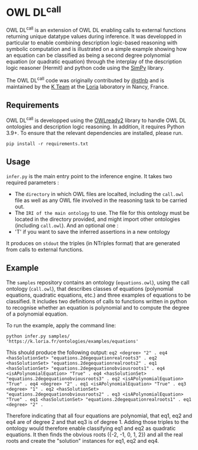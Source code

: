 # OWL DL<sup>call</sup>

$\text{OWL~DL}^{\text{call}}$ is an extension of OWL DL enabling calls to external functions returning unique datatype values during inference. It was developped in particular to enable combining description logic-based reasoning with symbolic computation and is illustrated on a simple example showing how an equation can be classified as being a second degree polynomial equation (or quadratic equation) through the interplay of the description logic reasoner (Hermit) and python code using the [SimPy](https://www.sympy.org/) library.

The $\text{OWL~DL}^{\text{call}}$ code was originally contributed by [@stlnb](https://github.com/stlnb/) and is maintained by the [K Team](https://k.loria.fr) at the [Loria](https://www.loria.fr) laboratory in Nancy, France. 

## Requirements

$\text{OWL~DL}^{\text{call}}$ is developped using the [OWLready2]([url](https://owlready2.readthedocs.io/en/v0.42/)) library to handle OWL DL ontologies and description logic reasoning. In addition, it requires Python 3.9+. To ensure that the relevant dependencies are installed, please run.

``
pip install -r requirements.txt
``

## Usage

`infer.py` is the main entry point to the inference engine. It takes two required parameters :
 - The `directory` in which OWL files are localted, including the `call.owl` file as well as any OWL file involved in the reasoning task to be carried out.
 - The `IRI of the main ontology` to use. The file for this ontology must be located in the directory provided, and might import other ontologies (including `call.owl`).
And an optional one :
 - 'T' if you want to save the inferred assertions in a new ontology

It produces on `stdout` the triples (in NTriples format) that are generated from calls to external functions.

## Example

The `samples` repository contains an ontology (`equations.owl`), using the call ontology (`call.owl`), that describes classes of equations (polynomial equations, quadratic equations, etc.) and three examples of equations to be classified. It includes two definitions of calls to functions written in python to recognise whether an equation is polynomial and to compute the degree of a polynomial equation. 

To run the example, apply the command line: 

``
python infer.py samples/ 'https://k.loria.fr/ontologies/examples/equations'
``

This should produce the following output:
``
eq2 <degree> "2" .
eq4 <hasSolutionSet> "equations.2degequationrealroots3" .
eq2 <hasSolutionSet> "equations.2degequationrealroots2" .
eq1 <hasSolutionSet> "equations.2degequationobviousroots1" .
eq4 <isAPolynomialEquation> "True" .
eq4 <hasSolutionSet> "equations.2degequationobviousroots3" .
eq2 <isAPolynomialEquation> "True" .
eq4 <degree> "2" .
eq1 <isAPolynomialEquation> "True" .
eq3 <degree> "1" .
eq2 <hasSolutionSet> "equations.2degequationobviousroots2" .
eq3 <isAPolynomialEquation> "True" .
eq1 <hasSolutionSet> "equations.2degequationrealroots1" .
eq1 <degree> "2" .
``

Therefore indicating that all four equations are polynomial, that eq1, eq2 and eq4 are of degree 2 and that eq3 is of degree 1. Adding those triples to the ontology would therefore enable classifying eq1 and eq2 as quadratic equations.
It then finds the obvious roots ({-2, -1, 0, 1, 2}) and all the real roots and create the "solution" instances for eq1, eq2 and eq4.
